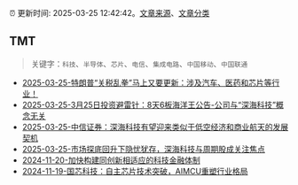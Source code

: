 :alarm_clock: 更新时间: 2025-03-25 12:42:42。[文章来源](/README.md)、[文章分类](/TAGS.md)

## TMT


> 关键字：`科技`、`半导体`、`芯片`、`电信`、`集成电路`、`中国移动`、`中国联通`



- [2025-03-25-特朗普“关税乱拳”马上又要更新：涉及汽车、医药和芯片等行业！](https://www.cls.cn/detail/1982216) 
- [2025-03-25-3月25日投资避雷针：8天6板海洋王公告-公司与“深海科技”概念无关](https://www.cls.cn/detail/1982225) 
- [2025-03-25-中信证券：深海科技有望迎来类似于低空经济和商业航天的发展契机](https://www.cls.cn/detail/1982260) 
- [2025-03-25-市场探底回升下隐忧犹存，深海科技与周期股成关注焦点](https://www.cls.cn/detail/1982283) 
- [2024-11-20-加快构建同创新相适应的科技金融体制](https://xueqiu.com/9193403816/313561745) 
- [2024-11-19-国芯科技：自主芯片技术突破，AIMCU重塑行业格局](https://xueqiu.com/8151841495/313402043) 
